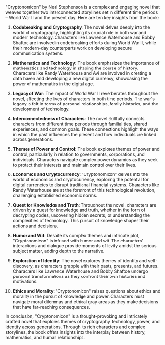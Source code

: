 "Cryptonomicon" by Neal Stephenson is a complex and engaging novel that weaves together two interconnected storylines set in different time periods – World War II and the present day. Here are ten key insights from the book:

1. **Codebreaking and Cryptography**: The novel delves deeply into the world of cryptography, highlighting its crucial role in both war and modern technology. Characters like Lawrence Waterhouse and Bobby Shaftoe are involved in codebreaking efforts during World War II, while their modern-day counterparts work on developing secure communication systems.

2. **Mathematics and Technology**: The book emphasizes the importance of mathematics and technology in shaping the course of history. Characters like Randy Waterhouse and Avi are involved in creating a data haven and developing a new digital currency, showcasing the power of mathematics in the digital age.

3. **Legacy of War**: The impact of World War II reverberates throughout the novel, affecting the lives of characters in both time periods. The war's legacy is felt in terms of personal relationships, family histories, and the development of technology.

4. **Interconnectedness of Characters**: The novel skillfully connects characters from different time periods through familial ties, shared experiences, and common goals. These connections highlight the ways in which the past influences the present and how individuals are linked across generations.

5. **Themes of Power and Control**: The book explores themes of power and control, particularly in relation to governments, corporations, and individuals. Characters navigate complex power dynamics as they seek to protect their interests and maintain control over their lives.

6. **Economics and Cryptocurrency**: "Cryptonomicon" delves into the world of economics and cryptocurrency, exploring the potential for digital currencies to disrupt traditional financial systems. Characters like Randy Waterhouse are at the forefront of this technological revolution, challenging established economic norms.

7. **Quest for Knowledge and Truth**: Throughout the novel, characters are driven by a quest for knowledge and truth, whether in the form of decrypting codes, uncovering hidden secrets, or understanding the complexities of technology. This pursuit of knowledge shapes their actions and decisions.

8. **Humor and Wit**: Despite its complex themes and intricate plot, "Cryptonomicon" is infused with humor and wit. The characters' interactions and dialogue provide moments of levity amidst the serious subject matter, adding depth to the narrative.

9. **Exploration of Identity**: The novel explores themes of identity and self-discovery, as characters grapple with their pasts, presents, and futures. Characters like Lawrence Waterhouse and Bobby Shaftoe undergo personal transformations as they confront their own histories and motivations.

10. **Ethics and Morality**: "Cryptonomicon" raises questions about ethics and morality in the pursuit of knowledge and power. Characters must navigate moral dilemmas and ethical gray areas as they make decisions that have far-reaching consequences.

In conclusion, "Cryptonomicon" is a thought-provoking and intricately crafted novel that explores themes of cryptography, technology, power, and identity across generations. Through its rich characters and complex storylines, the book offers insights into the interplay between history, mathematics, and human relationships.